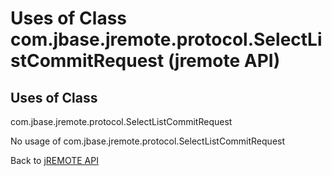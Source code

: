 # Uses of Class com.jbase.jremote.protocol.SelectListCommitRequest (jremote API)

<PageHeader />

## Uses of Class
com.jbase.jremote.protocol.SelectListCommitRequest

No usage of com.jbase.jremote.protocol.SelectListCommitRequest

Back to [jREMOTE API](com_jbase_jremote_package-summary)
